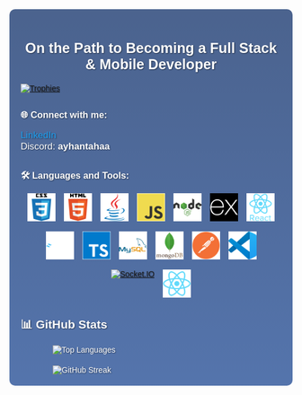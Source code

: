 <div style="background: linear-gradient(rgba(30, 60, 114, 0.8), rgba(42, 82, 152, 0.8)), url('https://source.unsplash.com/1600x900/?software,developer'); background-size: cover; background-position: center; color: #fff; font-family: Arial, sans-serif; padding: 20px; border-radius: 10px; text-shadow: 1px 1px 2px rgba(0, 0, 0, 0.5);">
  <h3 align="center" style="font-size: 1.8em; margin-bottom: 20px;"> On the Path to Becoming a Full Stack & Mobile Developer</h3>

  <div>
    <a href="https://github.com/ryo-ma/github-profile-trophy">
     <img src="https://github-profile-trophy.vercel.app/?username=ayhan219&theme=darkhub" alt="Trophies" />
    </a>
  </div>

  <h3 style="margin-top: 30px;">🌐 Connect with me:</h3>
  <ul style="list-style: none; padding: 0; font-size: 1.2em;">
    <li><a href="https://www.linkedin.com/in/ayhan-taha-pastutmaz-50a65629b/" target="_blank" style="color: #1da1f2; text-decoration: none;">LinkedIn</a></li>
    <li>Discord: <span style="font-weight: bold;">ayhantahaa</span></li>
  </ul>

  <h3 style="margin-top: 30px;">🛠️ Languages and Tools:</h3>
  <div style="display: flex; flex-wrap: wrap; gap: 15px; justify-content: center;">
    <a href="https://www.w3schools.com/css/" target="_blank" rel="noreferrer"> 
      <img src="https://raw.githubusercontent.com/devicons/devicon/master/icons/css3/css3-original-wordmark.svg" alt="CSS3" width="50" height="50" style="transition: transform 0.3s;" onmouseover="this.style.transform='scale(1.2)'" onmouseout="this.style.transform='scale(1)'"/>
    </a>
    <a href="https://www.w3.org/html/" target="_blank" rel="noreferrer"> 
      <img src="https://raw.githubusercontent.com/devicons/devicon/master/icons/html5/html5-original-wordmark.svg" alt="HTML5" width="50" height="50" style="transition: transform 0.3s;" onmouseover="this.style.transform='scale(1.2)'" onmouseout="this.style.transform='scale(1)'"/>
    </a>
    <a href="https://www.java.com" target="_blank" rel="noreferrer"> 
      <img src="https://raw.githubusercontent.com/devicons/devicon/master/icons/java/java-original.svg" alt="Java" width="50" height="50" style="transition: transform 0.3s;" onmouseover="this.style.transform='scale(1.2)'" onmouseout="this.style.transform='scale(1)'"/>
    </a>
    <a href="https://developer.mozilla.org/en-US/docs/Web/JavaScript" target="_blank" rel="noreferrer"> 
      <img src="https://raw.githubusercontent.com/devicons/devicon/master/icons/javascript/javascript-original.svg" alt="JavaScript" width="50" height="50" style="transition: transform 0.3s;" onmouseover="this.style.transform='scale(1.2)'" onmouseout="this.style.transform='scale(1)'"/>
    </a>
    <a href="https://nodejs.org" target="_blank" rel="noreferrer">
      <img src="https://raw.githubusercontent.com/devicons/devicon/master/icons/nodejs/nodejs-original-wordmark.svg" alt="Node.js" width="50" height="50" style="transition: transform 0.3s;" onmouseover="this.style.transform='scale(1.2)'" onmouseout="this.style.transform='scale(1)'"/>
    </a>
    <a href="https://expressjs.com" target="_blank" rel="noreferrer">
      <img src="https://raw.githubusercontent.com/devicons/devicon/master/icons/express/express-original.svg" alt="Express" width="50" height="50" style="filter: invert(1); transition: transform 0.3s;" onmouseover="this.style.transform='scale(1.2)'" onmouseout="this.style.transform='scale(1)'"/>
    </a>
    <a href="https://reactjs.org/" target="_blank" rel="noreferrer">
      <img src="https://raw.githubusercontent.com/devicons/devicon/master/icons/react/react-original-wordmark.svg" alt="React" width="50" height="50" style="transition: transform 0.3s;" onmouseover="this.style.transform='scale(1.2)'" onmouseout="this.style.transform='scale(1)'"/>
    </a>
    <a href="https://tailwindcss.com/" target="_blank" rel="noreferrer">
     <img src="https://raw.githubusercontent.com/devicons/devicon/master/icons/tailwindcss/tailwindcss-original-wordmark.svg" alt="Tailwind" width="50" height="50" style="transition: transform 0.3s;" onmouseover="this.style.transform='scale(1.2)'" onmouseout="this.style.transform='scale(1)'"/>
    </a>
    <a href="https://www.typescriptlang.org/" target="_blank" rel="noreferrer">
      <img src="https://raw.githubusercontent.com/devicons/devicon/master/icons/typescript/typescript-original.svg" alt="TypeScript" width="50" height="50" style="transition: transform 0.3s;" onmouseover="this.style.transform='scale(1.2)'" onmouseout="this.style.transform='scale(1)'"/>
    </a>
    <a href="https://www.mysql.com/" target="_blank" rel="noreferrer">
      <img src="https://raw.githubusercontent.com/devicons/devicon/master/icons/mysql/mysql-original-wordmark.svg" alt="MySQL" width="50" height="50" style="transition: transform 0.3s;" onmouseover="this.style.transform='scale(1.2)'" onmouseout="this.style.transform='scale(1)'"/>
    </a>
    <a href="https://www.mongodb.com/" target="_blank" rel="noreferrer">
      <img src="https://raw.githubusercontent.com/devicons/devicon/master/icons/mongodb/mongodb-original-wordmark.svg" alt="MongoDB" width="50" height="50" style="transition: transform 0.3s;" onmouseover="this.style.transform='scale(1.2)'" onmouseout="this.style.transform='scale(1)'"/>
    </a>
    <a href="https://www.postman.com/" target="_blank" rel="noreferrer">
      <img src="https://raw.githubusercontent.com/devicons/devicon/master/icons/postman/postman-original.svg" alt="Postman" width="50" height="50" style="transition: transform 0.3s;" onmouseover="this.style.transform='scale(1.2)'" onmouseout="this.style.transform='scale(1)'"/>
    </a>
    <a href="https://code.visualstudio.com/" target="_blank" rel="noreferrer">
  <img src="https://raw.githubusercontent.com/devicons/devicon/master/icons/vscode/vscode-original.svg" alt="VS Code" width="50" height="50" style="transition: transform 0.3s;" onmouseover="this.style.transform='scale(1.2)'" onmouseout="this.style.transform='scale(1)'"/>
</a>

<a href="https://socket.io/" target="_blank" rel="noreferrer">
  <img src="https://upload.wikimedia.org/wikipedia/commons/9/96/Socket-io.svg" alt="Socket.IO" width="50" height="50" style="transition: transform 0.3s;" onmouseover="this.style.transform='scale(1.2)'" onmouseout="this.style.transform='scale(1)'"/>
</a>
<a href="https://reactnative.dev/" target="_blank" rel="noreferrer">
  <img src="https://raw.githubusercontent.com/devicons/devicon/master/icons/react/react-original.svg" alt="React Native" width="50" height="50" style="transition: transform 0.3s;" onmouseover="this.style.transform='scale(1.2)'" onmouseout="this.style.transform='scale(1)'"/>
</a>



  </div>

## 📊 GitHub Stats
<div style="display: flex; justify-content: center; gap: 20px; flex-wrap: wrap;">
  <img src="https://github-readme-stats.vercel.app/api/top-langs/?username=ayhan219&layout=donut&theme=dark" alt="Top Languages" width="350" />
  <img src="https://github-readme-streak-stats.herokuapp.com/?user=ayhan219&theme=dark" alt="GitHub Streak" width="350" />
</div>


</div>

 

 



